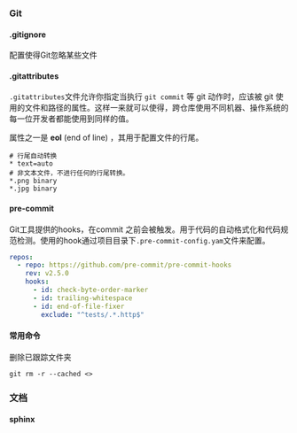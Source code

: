 ### Git

#### .gitignore

配置使得Git忽略某些文件

#### .gitattributes 

`.gitattributes`文件允许你指定当执行 `git commit` 等 git 动作时，应该被 git 使用的文件和路径的属性。这样一来就可以使得，跨仓库使用不同机器、操作系统的每一位开发者都能使用到同样的值。

属性之一是 **eol** (end of line) ，其用于配置文件的行尾。

```properties
# 行尾自动转换
* text=auto
# 非文本文件，不进行任何的行尾转换。
*.png binary
*.jpg binary
```

#### pre-commit

Git工具提供的hooks，在commit 之前会被触发。用于代码的自动格式化和代码规范检测。使用的hook通过项目目录下`.pre-commit-config.yam`文件来配置。

```yaml
repos:
  - repo: https://github.com/pre-commit/pre-commit-hooks
    rev: v2.5.0
    hooks:
      - id: check-byte-order-marker
      - id: trailing-whitespace
      - id: end-of-file-fixer
        exclude: "^tests/.*.http$"
```

#### 常用命令

删除已跟踪文件夹

`git rm -r --cached <>`

### 文档

#### sphinx